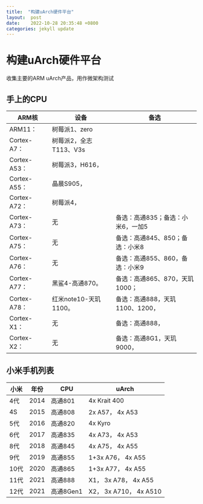```yaml
---
title:  "构建uArch硬件平台"
layout:  post
date:    2022-10-28 20:35:48 +0800
categories: jekyll update
---
```



# 构建uArch硬件平台

收集主要的ARM uArch产品，用作微架构测试

## 手上的CPU
| ARM核      | 设备  |  备选
| ---        | ---   | ---
| ARM11：     | 树莓派1、zero  |
| Cortex-A7： | 树莓派2，全志T113、V3s |
| Cortex-A53：| 树莓派3，H616， |
| Cortex-A55：| 晶晨S905，  |
| Cortex-A72：| 树莓派4，   |
| Cortex-A73：| 无   | 备选：高通835；备选：小米6，一加5
| Cortex-A75：| 无   | 备选：高通845、850；备选：小米8
| Cortex-A76：| 无   | 备选：高通855、860，备选：小米9
| Cortex-A77：| 黑鲨4-高通870。 | 备选：高通865、870，天玑1000；
| Cortex-A78：| 红米note10-天玑1100。 | 备选：高通888，天玑1100、1200，
| Cortex-X1： | 无   | 备选：高通888，
| Cortex-X2： | 无   | 备选：高通8G1，天玑9000，


## 小米手机列表

| 小米  | 年份   | CPU      | uArch |
| ---   | ---   | ---       | --- |
| 4代	| 2014	| 高通801	| 4x Krait 400
| 4S	| 2015	| 高通808	| 2x A57， 4x A53
| 5代	| 2016	| 高通820	| 4x Kyro
| 6代	| 2017	| 高通835	| 4x A73， 4x A53
| 8代	| 2018	| 高通845	| 4x A75， 4x A55
| 9代	| 2019	| 高通855	| 1+3x A76， 4x A55
| 10代	| 2020	| 高通865	| 1+3x A77， 4x A55
| 11代	| 2021	| 高通888	| X1， 3x A78， 4x A55
| 12代	| 2021	| 高通8Gen1	| X2， 3x A710， 4x A510

